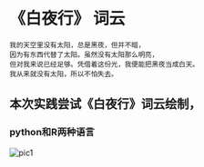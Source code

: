 # 《白夜行》 词云
    我的天空里没有太阳，总是黑夜，但并不暗，
    因为有东西代替了太阳。虽然没有太阳那么明亮，
    但对我来说已经足够。凭借着这份光，我便能把黑夜当成白天。
    我从来就没有太阳，所以不怕失去。


## 本次实践尝试《白夜行》词云绘制，
### python和R两种语言

![pic1](https://github.com/xuganghuhu/worcloud-WalkingInWhiteNight/blob/master/boyandgirl.jpg)
